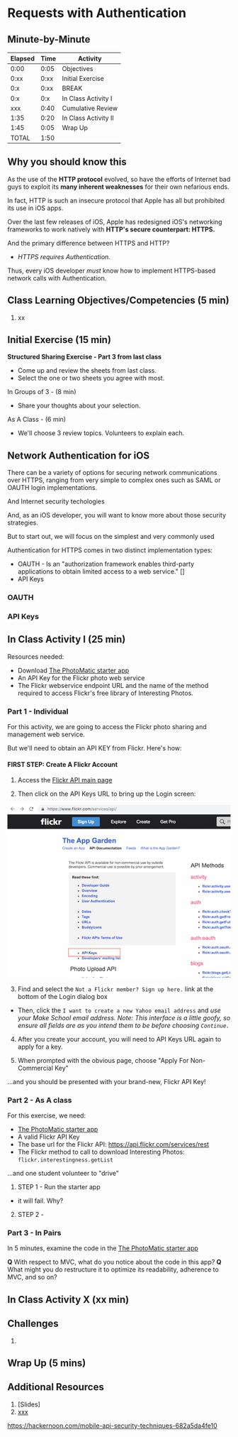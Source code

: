 # Requests with Authentication

## Minute-by-Minute

| **Elapsed** | **Time**  | **Activity**                        |
| ----------- | --------- | ----------------------------------- |
| 0:00        | 0:05      | Objectives                          |
| 0:xx        | 0:xx      | Initial Exercise                    |
| 0:x        | 0:xx      | BREAK                               |
| 0:x        | 0:x      | In Class Activity I                 |
| xxx      | 0:40      | Cumulative Review |
| 1:35        | 0:20      | In Class Activity II                |
| 1:45        | 0:05      | Wrap Up                             |
| TOTAL       | 1:50      |                                     |

<!-- NOTE -- 40 minutes of this class will be for review of student projects -->


## Why you should know this

As the use of the **HTTP protocol** evolved, so have the efforts of Internet bad guys to exploit its **many inherent weaknesses** for their own nefarious ends.

In fact, HTTP is such an insecure protocol that Apple has all but prohibited its use in iOS apps.

Over the last few releases of iOS, Apple has redesigned iOS's networking frameworks to work natively with **HTTP's secure counterpart: HTTPS.**

And the primary difference between HTTPS and HTTP?

- *HTTPS requires Authentication.*

Thus, every iOS developer *must* know how to implement HTTPS-based network calls with Authentication.


<!-- TODO: find exact date and iOS version in which Apple made this changes -->


## Class Learning Objectives/Competencies (5 min)

1. xx


## Initial Exercise (15 min)

**Structured Sharing Exercise - Part 3 from last class**

- Come up and review the sheets from last class.
- Select the one or two sheets you agree with most.

In Groups of 3 - (8 min)
- Share your thoughts about your selection.

As A Class - (6 min)
- We'll choose 3 review topics. Volunteers to explain each.




## Network Authentication for iOS

There can be a variety of options for securing network communications over HTTPS, ranging from very simple to complex ones such as SAML or OAUTH login implementations.

And Internet security techologies

And, as an iOS developer, you will want to know more about those security strategies.

But to start out, we will focus on the simplest and very commonly used


Authentication for HTTPS comes in two distinct implementation types:

- OAUTH - Is an "authorization framework enables third-party applications to obtain limited access to a web service." []
- API Keys


<!-- TOODO: research and briefly explain each type -->


### OAUTH

### API Keys


## In Class Activity I (25 min)

Resources needed:
- Download [The PhotoMatic starter app](https://github.com/VanderDev1/PhotoMatic_Starter.git)
- An API Key for the Flickr photo web service
- The Flickr webservice endpoint URL and the name of the method required to access Flickr's free library of Interesting Photos.

### Part 1 - Individual

For this activity, we are going to access the Flickr photo sharing and management web service.



But we'll need to obtain an API KEY from Flickr. Here's how:

#### FIRST STEP: Create A Flickr Account

1. Access the [Flickr API main page](https://www.flickr.com/services/api/)

2. Then click on the API Keys URL to bring up the Login screen:

![syntax](assets/Flickr_API_page.png)

3. Find and select the `Not a Flickr member? Sign up here.` link at the bottom of the Login dialog box
- Then, click the `I want to create a new Yahoo email address` and *use your Make School email address.*
*Note: This interface is a little goofy, so ensure all fields are as you intend them to be before choosing `Continue.`*

4. After you create your account, you will need to API Keys URL again to apply for a key.

5. When prompted with the obvious page, choose "Apply For Non-Commercial Key"

...and you should be presented with your brand-new, Flickr API Key!


### Part 2 - As A class

For this exercise, we need:

- [The PhotoMatic starter app](https://github.com/VanderDev1/PhotoMatic_Starter.git)
- A valid Flickr API Key
- The base url for the Flickr API:
https://api.flickr.com/services/rest
- The Flickr method to call to download Interesting Photos: `flickr.interestingness.getList`

...and one student volunteer to "drive"

1. STEP 1 - Run the starter app
- it will fail. Why?

2. STEP 2 -

### Part 3 - In Pairs

In 5 minutes, examine the code in the [The PhotoMatic starter app](https://github.com/VanderDev1/PhotoMatic_Starter.git)

**Q** With respect to MVC, what do you notice about the code in this app?
**Q** What might you do restructure it to optimize its readability, adherence to MVC, and so on?


<!-- TOODO: at end of activity, in prep for next lessons, have pupils give opinions on the construction of the VC -- as i MVC >




## Cumulative Review (40) min)


<!-- xxx -->

<!-- xxx -->




## In Class Activity X (xx min)


## Challenges

1.


## Wrap Up (5 mins)


## Additional Resources

1. [Slides]
2. [xxx]()

https://hackernoon.com/mobile-api-security-techniques-682a5da4fe10
